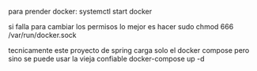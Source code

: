 para prender docker:
    systemctl start docker

si falla para cambiar los permisos lo mejor es hacer
sudo chmod 666 /var/run/docker.sock

tecnicamente este proyecto de spring carga solo el docker compose pero sino se puede usar la vieja confiable
docker-compose up -d


